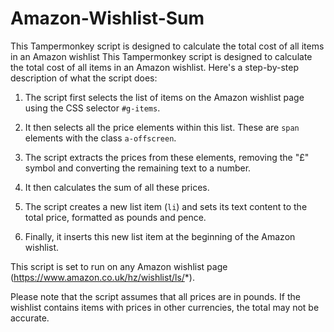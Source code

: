 # Amazon-Wishlist-Sum
This Tampermonkey script is designed to calculate the total cost of all items in an Amazon wishlist
This Tampermonkey script is designed to calculate the total cost of all items in an Amazon wishlist. Here's a step-by-step description of what the script does:

1. The script first selects the list of items on the Amazon wishlist page using the CSS selector `#g-items`.

2. It then selects all the price elements within this list. These are `span` elements with the class `a-offscreen`.

3. The script extracts the prices from these elements, removing the "£" symbol and converting the remaining text to a number.

4. It then calculates the sum of all these prices.

5. The script creates a new list item (`li`) and sets its text content to the total price, formatted as pounds and pence.

6. Finally, it inserts this new list item at the beginning of the Amazon wishlist.

This script is set to run on any Amazon wishlist page (https://www.amazon.co.uk/hz/wishlist/ls/*). 

Please note that the script assumes that all prices are in pounds. If the wishlist contains items with prices in other currencies, the total may not be accurate.
